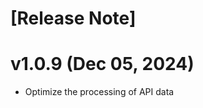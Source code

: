 [Release Note]
=============
v1.0.9 (Dec 05, 2024)
=============
* Optimize the processing of API data
